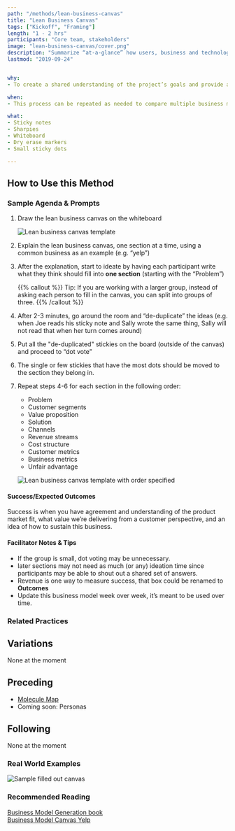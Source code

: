 ```yaml
---
path: "/methods/lean-business-canvas"
title: "Lean Business Canvas"
tags: ["Kickoff", "Framing"]
length: "1 - 2 hrs"
participants: "Core team, stakeholders"
image: "lean-business-canvas/cover.png"
description: "Summarize “at-a-glance” how users, business and technology meet to create a business opportunity."
lastmod: "2019-09-24"


why:
- To create a shared understanding of the project’s goals and provide a basis for validation. This method can be done for an existing business model to identify opportunities or for a future business model to get a holistic view of the potential solution.

when:
- This process can be repeated as needed to compare multiple business models and create a shared understanding of the project’s goals. This can be done at Kickoff to provide a basis for validation. Or toward the end of a D&F to summarize learnings.

what:
- Sticky notes
- Sharpies
- Whiteboard
- Dry erase markers
- Small sticky dots

---
```

## How to Use this Method
### Sample Agenda & Prompts
1. Draw the lean business canvas on the whiteboard

   ![Lean business canvas template](/images/practices/lean-business-canvas/step-1.png)

1. Explain the lean business canvas, one section at a time, using a common business as an example (e.g. “yelp”)

1. After the explanation, start to ideate by having each participant write what they think should fill into **one section** (starting with the “Problem”)

   {{% callout %}}
   Tip: If you are working with a larger group, instead of asking each person to fill in the canvas, you can split into groups of three.
   {{% /callout %}}
1. After 2-3 minutes, go around the room and “de-duplicate” the ideas (e.g. when Joe reads his sticky note and Sally wrote the same thing, Sally will not read that when her turn comes around)

1. Put all the "de-duplicated" stickies on the board (outside of the canvas) and proceed to “dot vote”

1. The single or few stickies that have the most dots should be moved to the section they belong in.

1. Repeat steps 4-6 for each section in the following order:
   - Problem
   - Customer segments
   - Value proposition
   - Solution
   - Channels
   - Revenue streams
   - Cost structure
   - Customer metrics
   - Business metrics
   - Unfair advantage

   ![Lean business canvas template with order specified](/images/practices/lean-business-canvas/step-7.png)

#### Success/Expected Outcomes
Success is when you have agreement and understanding of the product market fit, what value we’re delivering from a customer perspective, and an idea of how to sustain this business.

#### Facilitator Notes & Tips

- If the group is small, dot voting may be unnecessary.
- later sections may not need as much (or any) ideation time since participants may be able to shout out a shared set of answers.
- Revenue is one way to measure success, that box could be renamed to **Outcomes**
- Update this business model week over week, it’s meant to be used over time.

### Related Practices

## Variations

None at the moment

## Preceding
- [Molecule Map](/practices/molecule-map)
- Coming soon: Personas

## Following

None at the moment

### Real World Examples

![Sample filled out canvas](/images/practices/lean-business-canvas/example-1.jpg)

### Recommended Reading

[Business Model Generation book](https://www.strategyzer.com/books/business-model-generation)  
[Business Model Canvas Yelp](https://www.innovationtactics.com/business-model-canvas-yelp/)


